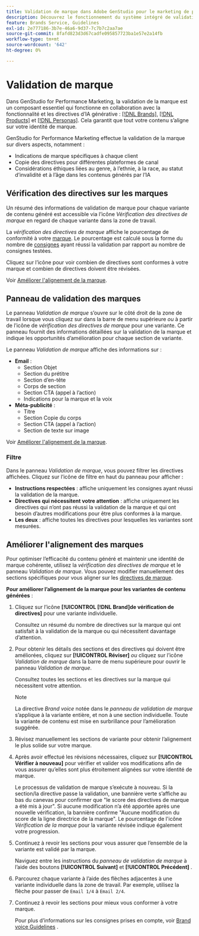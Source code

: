 ```yaml
---
title: Validation de marque dans Adobe GenStudio pour le marketing de performance
description: Découvrez le fonctionnement du système intégré de validation de marque dans GenStudio pour le marketing de performance.
feature: Brands Service, Guidelines
exl-id: 2e777186-3b7e-46a6-9d37-7c7b7c2aa7ae
source-git-commit: 8fafd823d3d67cadfe095857723ba1e57e2a14fb
workflow-type: tm+mt
source-wordcount: '642'
ht-degree: 0%

---
```


# Validation de marque

Dans GenStudio for Performance Marketing, la validation de la marque est un composant essentiel qui fonctionne en collaboration avec la fonctionnalité et les directives d’IA générative : [[!DNL Brands]](/help/user-guide/guidelines/brands.md), [[!DNL Products]](/help/user-guide/guidelines/products.md) et [[!DNL Personas]](/help/user-guide/guidelines/personas.md). Cela garantit que tout votre contenu s’aligne sur votre identité de marque.

GenStudio for Performance Marketing effectue la validation de la marque sur divers aspects, notamment :

* Indications de marque spécifiques à chaque client
* Copie des directives pour différentes plateformes de canal
* Considérations éthiques liées au genre, à l’ethnie, à la race, au statut d’invalidité et à l’âge dans les contenus générés par l’IA

## Vérification des directives sur les marques

Un résumé des informations de validation de marque pour chaque variante de contenu généré est accessible via l’icône _Vérification des directives de marque_ en regard de chaque variante dans la zone de travail.

La _vérification des directives de marque_ affiche le pourcentage de conformité à votre [marque](brands.md). Le pourcentage est calculé sous la forme du nombre de [consignes](overview.md) ayant réussi la validation par rapport au nombre de consignes testées.

Cliquez sur l’icône pour voir combien de directives sont conformes à votre marque et combien de directives doivent être révisées.

Voir [Améliorer l&#39;alignement de la marque](#improve-brand-alignment).

## Panneau de validation des marques

Le panneau _Validation de marque_ s’ouvre sur le côté droit de la zone de travail lorsque vous cliquez sur dans la barre de menu supérieure _ou_ à partir de l’icône de _vérification des directives de marque_ pour une variante. Ce panneau fournit des informations détaillées sur la validation de la marque et indique les opportunités d’amélioration pour chaque section de variante.

Le panneau _Validation de marque_ affiche des informations sur :

* **Email** :
   * Section Objet
   * Section du prétitre
   * Section d’en-tête
   * Corps de section
   * Section CTA (appel à l’action)
   * Indications pour la marque et la voix
* **Méta-publicité** :
   * Titre
   * Section Copie du corps
   * Section CTA (appel à l’action)
   * Section de texte sur image

Voir [Améliorer l&#39;alignement de la marque](#improve-brand-alignment).

### Filtre

Dans le panneau _Validation de marque_, vous pouvez filtrer les directives affichées. Cliquez sur l’icône de filtre en haut du panneau pour afficher :

* **Instructions respectées** : affiche uniquement les consignes ayant réussi la validation de la marque.
* **Directives qui nécessitent votre attention** : affiche uniquement les directives qui n’ont pas réussi la validation de la marque et qui ont besoin d’autres modifications pour être plus conformes à la marque.
* **Les deux** : affiche toutes les directives pour lesquelles les variantes sont mesurées.

## Améliorer l&#39;alignement des marques

Pour optimiser l’efficacité du contenu généré et maintenir une identité de marque cohérente, utilisez la _vérification des directives de marque_ et le panneau _Validation de marque_. Vous pouvez modifier manuellement des sections spécifiques pour vous aligner sur les [directives de marque](brands.md).

**Pour améliorer l’alignement de la marque pour les variantes de contenu générées** :

1. Cliquez sur l’icône **[!UICONTROL [!DNL Brand]de vérification de directives]** pour une variante individuelle.

   Consultez un résumé du nombre de directives sur la marque qui ont satisfait à la validation de la marque ou qui nécessitent davantage d’attention.

1. Pour obtenir les détails des sections et des directives qui doivent être améliorées, cliquez sur **[!UICONTROL Réviser]** _ou_ cliquez sur l’icône _Validation de marque_ dans la barre de menu supérieure pour ouvrir le panneau _Validation de marque_.

   Consultez toutes les sections et les directives sur la marque qui nécessitent votre attention. <!-- The section highlighted in the panel corresponds to the section highlighted in the generated variant in the Canvas. -->

   >[!NOTE]
   >
   > La directive _Brand voice_ notée dans le _panneau de validation de marque_ s’applique à la variante entière, et non à une section individuelle. Toute la variante de contenu est mise en surbrillance pour l’amélioration suggérée.

1. Révisez manuellement les sections de variante pour obtenir l’alignement le plus solide sur votre marque.

1. Après avoir effectué les révisions nécessaires, cliquez sur **[!UICONTROL Vérifier à nouveau]** pour vérifier et valider vos modifications afin de vous assurer qu’elles sont plus étroitement alignées sur votre identité de marque.

   Le processus de validation de marque s’exécute à nouveau. Si la section/la directive passe la validation, une bannière verte s’affiche au bas du canevas pour confirmer que &quot;le score des directives de marque a été mis à jour&quot;. Si aucune modification n’a été apportée après une nouvelle vérification, la bannière confirme &quot;Aucune modification du score de la ligne directrice de la marque&quot;. Le pourcentage de l&#39;icône _Vérification de la marque_ pour la variante révisée indique également votre progression.

1. Continuez à revoir les sections pour vous assurer que l’ensemble de la variante est validé par la marque.

   Naviguez entre les instructions du _panneau de validation de marque_ à l’aide des boutons **[!UICONTROL Suivant]** et **[!UICONTROL Précédent]** .

1. Parcourez chaque variante à l’aide des flèches adjacentes à une variante individuelle dans la zone de travail. Par exemple, utilisez la flèche pour passer de `Email 1/4` à `Email 2/4`.
1. Continuez à revoir les sections pour mieux vous conformer à votre marque.

   Pour plus d’informations sur les consignes prises en compte, voir [Brand voice Guidelines](/help/user-guide/guidelines/brands.md#brand-voice-guidelines) .
